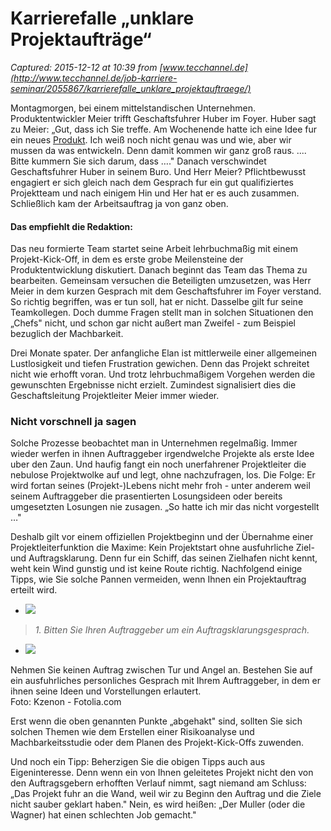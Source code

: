 # Karrierefalle „unklare Projektaufträge“

_Captured: 2015-12-12 at 10:39 from [www.tecchannel.de](http://www.tecchannel.de/job-karriere-seminar/2055867/karrierefalle_unklare_projektauftraege/)_

Montagmorgen, bei einem mittelstandischen Unternehmen. Produktentwickler Meier trifft Geschaftsfuhrer Huber im Foyer. Huber sagt zu Meier: „Gut, dass ich Sie treffe. Am Wochenende hatte ich eine Idee fur ein neues [Produkt](http://www.tecchannel.de/produkte/). Ich weiß noch nicht genau was und wie, aber wir mussen da was entwickeln. Denn damit kommen wir ganz groß raus. .... Bitte kummern Sie sich darum, dass …." Danach verschwindet Geschaftsfuhrer Huber in seinem Buro. Und Herr Meier? Pflichtbewusst engagiert er sich gleich nach dem Gesprach fur ein gut qualifiziertes Projektteam und nach einigem Hin und Her hat er es auch zusammen. Schließlich kam der Arbeitsauftrag ja von ganz oben.

#### Das empfiehlt die Redaktion:

Das neu formierte Team startet seine Arbeit lehrbuchmaßig mit einem Projekt-Kick-Off, in dem es erste grobe Meilensteine der Produktentwicklung diskutiert. Danach beginnt das Team das Thema zu bearbeiten. Gemeinsam versuchen die Beteiligten umzusetzen, was Herr Meier in dem kurzen Gesprach mit dem Geschaftsfuhrer im Foyer verstand. So richtig begriffen, was er tun soll, hat er nicht. Dasselbe gilt fur seine Teamkollegen. Doch dumme Fragen stellt man in solchen Situationen den „Chefs" nicht, und schon gar nicht außert man Zweifel - zum Beispiel bezuglich der Machbarkeit.

Drei Monate spater. Der anfangliche Elan ist mittlerweile einer allgemeinen Lustlosigkeit und tiefen Frustration gewichen. Denn das Projekt schreitet nicht wie erhofft voran. Und trotz lehrbuchmaßigem Vorgehen werden die gewunschten Ergebnisse nicht erzielt. Zumindest signalisiert dies die Geschaftsleitung Projektleiter Meier immer wieder.

### Nicht vorschnell ja sagen 

Solche Prozesse beobachtet man in Unternehmen regelmaßig. Immer wieder werfen in ihnen Auftraggeber irgendwelche Projekte als erste Idee uber den Zaun. Und haufig fangt ein noch unerfahrener Projektleiter die nebulose Projektwolke auf und legt, ohne nachzufragen, los. Die Folge: Er wird fortan seines (Projekt-)Lebens nicht mehr froh - unter anderem weil seinem Auftraggeber die prasentierten Losungsideen oder bereits umgesetzten Losungen nie zusagen. „So hatte ich mir das nicht vorgestellt …"

Deshalb gilt vor einem offiziellen Projektbeginn und der Übernahme einer Projektleiterfunktion die Maxime: Kein Projektstart ohne ausfuhrliche Ziel- und Auftragsklarung. Denn fur ein Schiff, das seinen Zielhafen nicht kennt, weht kein Wind gunstig und ist keine Route richtig. Nachfolgend einige Tipps, wie Sie solche Pannen vermeiden, wenn Ihnen ein Projektauftrag erteilt wird.

  * ![](http://images.tecchannel.de/images/tecchannel/bdb/698522/522x294.png)

> _1. Bitten Sie Ihren Auftraggeber um ein Auftragsklarungsgesprach._

  * ![](http://images.tecchannel.de/images/tecchannel/bdb/1869406/522x294.png)

Nehmen Sie keinen Auftrag zwischen Tur und Angel an. Bestehen Sie auf ein ausfuhrliches personliches Gesprach mit Ihrem Auftraggeber, in dem er ihnen seine Ideen und Vorstellungen erlautert.  
Foto: Kzenon - Fotolia.com

Erst wenn die oben genannten Punkte „abgehakt" sind, sollten Sie sich solchen Themen wie dem Erstellen einer Risikoanalyse und Machbarkeitsstudie oder dem Planen des Projekt-Kick-Offs zuwenden.

Und noch ein Tipp: Beherzigen Sie die obigen Tipps auch aus Eigeninteresse. Denn wenn ein von Ihnen geleitetes Projekt nicht den von den Auftragsgebern erhofften Verlauf nimmt, sagt niemand am Schluss: „Das Projekt fuhr an die Wand, weil wir zu Beginn den Auftrag und die Ziele nicht sauber geklart haben." Nein, es wird heißen: „Der Muller (oder die Wagner) hat einen schlechten Job gemacht."
